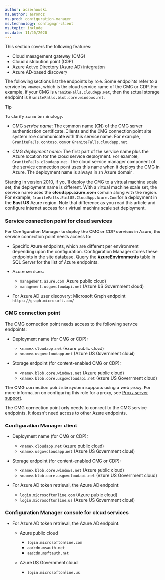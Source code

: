 ```yaml
---
author: aczechowski
ms.author: aaroncz
ms.prod: configuration-manager
ms.technology: configmgr-client
ms.topic: include
ms.date: 11/30/2020
---
```


This section covers the following features:

- Cloud management gateway (CMG)
- Cloud distribution point (CDP)
- Azure Active Directory (Azure AD) integration
- Azure AD-based discovery

The following sections list the endpoints by role. Some endpoints refer to a service by `<name>`, which is the cloud service name of the CMG or CDP. For example, if your CMG is `GraniteFalls.CloudApp.Net`, then the actual storage endpoint is `GraniteFalls.blob.core.windows.net`.<!-- SCCMDocs#2288 -->

> [!TIP]
> To clarify some terminology:
>
> - CMG _service name_: The common name (CN) of the CMG server authentication certificate. Clients and the CMG connection point site system role communicate with this service name. For example, `GraniteFalls.contoso.com` or `GraniteFalls.cloudapp.net`.
>
> - CMG _deployment name_: The first part of the service name plus the Azure location for the cloud service deployment. For example, `GraniteFalls.cloudapp.net`. The cloud service manager component of the service connection point uses this name when it deploys the CMG in Azure. The deployment name is always in an Azure domain.
>
> Starting in version 2010,<!--3601040--> if you'll deploy the CMG to a virtual machine scale set, the deployment name is different. With a virtual machine scale set, the service name uses the **cloudapp.azure.com** domain along with the region. For example, `GraniteFalls.EastUS.CloudApp.Azure.Com` for a deployment in the **East US** Azure region. Note that difference as you read this article and configure internet access for a virtual machine scale set deployment.

### Service connection point for cloud services

For Configuration Manager to deploy the CMG or CDP services in Azure, the service connection point needs access to:

- Specific Azure endpoints, which are different per environment depending upon the configuration. Configuration Manager stores these endpoints in the site database. Query the **AzureEnvironments** table in SQL Server for the list of Azure endpoints.

- Azure services:
  - `management.azure.com` (Azure public cloud)
  - `management.usgovcloudapi.net` (Azure US Government cloud)

- For Azure AD user discovery: Microsoft Graph endpoint `https://graph.microsoft.com/`

### CMG connection point

The CMG connection point needs access to the following service endpoints:

- Deployment name (for CMG or CDP):
  - `<name>.cloudapp.net` (Azure public cloud)
  - `<name>.usgovcloudapp.net` (Azure US Government cloud)

- Storage endpoint (for content-enabled CMG or CDP): <!-- does CMGCP need to access this? -->
  - `<name>.blob.core.windows.net` (Azure public cloud)
  - `<name>.blob.core.usgovcloudapi.net` (Azure US Government cloud)

The CMG connection point site system supports using a web proxy. For more information on configuring this role for a proxy, see [Proxy server support](../proxy-server-support.md#configure-the-proxy-for-a-site-system-server).

The CMG connection point only needs to connect to the CMG service endpoints. It doesn't need access to other Azure endpoints.

### Configuration Manager client

- Deployment name (for CMG or CDP):
  - `<name>.cloudapp.net` (Azure public cloud)
  - `<name>.usgovcloudapp.net` (Azure US Government cloud)

- Storage endpoint (for content-enabled CMG or CDP):
  - `<name>.blob.core.windows.net` (Azure public cloud)
  - `<name>.blob.core.usgovcloudapi.net` (Azure US Government cloud)

- For Azure AD token retrieval, the Azure AD endpoint:
  - `login.microsoftonline.com` (Azure public cloud)
  - `login.microsoftonline.us` (Azure US Government cloud)

### Configuration Manager console for cloud services

- For Azure AD token retrieval, the Azure AD endpoint:

  - Azure public cloud
    - `login.microsoftonline.com`
    - `aadcdn.msauth.net`<!-- MEMDocs#351 -->
    - `aadcdn.msftauth.net`

  - Azure US Government cloud
    - `login.microsoftonline.us`
